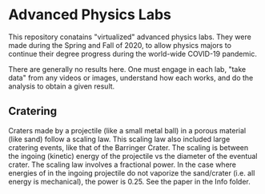 # Advanced Physics Labs


This repository conatains "virtualized" advanced physics labs. They were made during the Spring and Fall of 2020, to allow physics majors to continue their degree progress during the world-wide COVID-19 pandemic. 

There are generally no results here. One must engage in each lab, "take data" from any videos or images, understand how each works, and do the analysis to obtain a given result.

## Cratering

Craters made by a projectile (like a small metal ball) in a porous material (like sand) follow a scaling law. This scaling law also included large cratering events, like that of the Barringer Crater.  The scaling is between the ingoing (kinetic) energy of the projectile vs the diameter of the eventual crater.  The scaling law involves a fractional power.  In the case where energies of in the ingoing projectile do not vaporize the sand/crater (i.e. all energy is mechanical), the power is 0.25.  See the paper in the Info folder.

#
